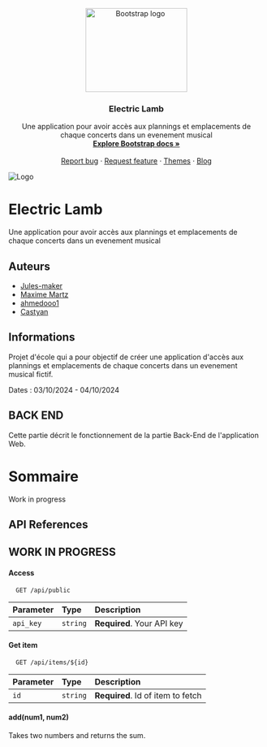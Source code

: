 <p align="center">
  <a href="https://getbootstrap.com/">
    <img src="https://cdn.discordapp.com/attachments/776831193043304468/1291367299693154304/DALL_E-2024-10-03-10.13.12-A-logo-featuring-a-sheep-with-headphones-on_-listening-to-music-removebg-preview.png?ex=66ffd704&is=66fe8584&hm=71c5c2ec083623f75df9cd8b60d3a831ee8341875d22bcd219ba5851dc7ce178&" alt="Bootstrap logo" width="200" height="165">
  </a>
</p>

<h3 align="center">Electric Lamb</h3>

<p align="center">
  Une application pour avoir accès aux plannings et emplacements de chaque concerts dans un evenement musical
  <br>
  <a href="https://getbootstrap.com/docs/5.3/"><strong>Explore Bootstrap docs »</strong></a>
  <br>
  <br>
  <a href="https://github.com/twbs/bootstrap/issues/new?assignees=-&labels=bug&template=bug_report.yml">Report bug</a>
  ·
  <a href="https://github.com/twbs/bootstrap/issues/new?assignees=&labels=feature&template=feature_request.yml">Request feature</a>
  ·
  <a href="https://themes.getbootstrap.com/">Themes</a>
  ·
  <a href="https://blog.getbootstrap.com/">Blog</a>
</p>

![Logo](https://cdn.discordapp.com/attachments/776831193043304468/1291367319942987838/DALLE-2024-10-03-10.13.12-A-logo-featuring-a-sheep-with-headphones-on_-listening-to-music.png?ex=66ffd709&is=66fe8589&hm=ac2f314cffe525cd85daafe3847ec0f424f4847ea1b3a7ee111645a1fffef2ee&)
# Electric Lamb

Une application pour avoir accès aux plannings et emplacements de chaque concerts dans un evenement musical


## Auteurs

- [Jules-maker](https://github.com/Jules-maker)
- [Maxime Martz](https://github.com/MaximeMartz)
- [ahmedooo1](https://github.com/ahmedooo1)
- [Castyan](https://github.com/Castyan)

## Informations

Projet d'école qui a pour objectif de créer une application d'accès aux plannings et emplacements de chaque concerts dans un evenement musical fictif.

Dates : 03/10/2024 - 04/10/2024

## BACK END
Cette partie décrit le fonctionnement de la partie Back-End de l'application Web.
# Sommaire

Work in progress


## API References
## WORK IN PROGRESS ##

#### Access

```http
  GET /api/public
```

| Parameter | Type     | Description                |
| :-------- | :------- | :------------------------- |
| `api_key` | `string` | **Required**. Your API key |

#### Get item

```http
  GET /api/items/${id}
```

| Parameter | Type     | Description                       |
| :-------- | :------- | :-------------------------------- |
| `id`      | `string` | **Required**. Id of item to fetch |

#### add(num1, num2)

Takes two numbers and returns the sum.


